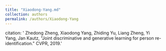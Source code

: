 ```yaml
---
title: "Xiaodong-Yang.md"
collection: authors
permalink: /authors/Xiaodong-Yang
---
```

citation: ' Zhedong Zheng,  Xiaodong Yang,  Zhiding Yu,  Liang Zheng,  Yi Yang,  Jan Kautz, &quot;Joint discriminative and generative learning for person re-identification.&quot; CVPR, 2019.'